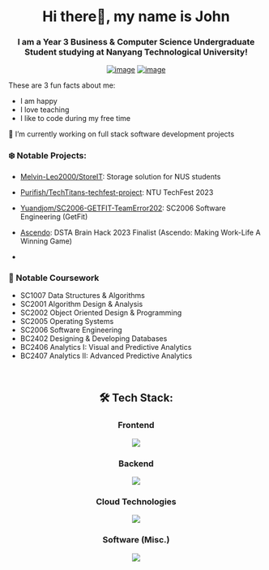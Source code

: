 <h1 align="center">Hi there👋, my name is John</h1>
<h3 align="center">I am a Year 3 Business & Computer Science Undergraduate Student studying at Nanyang Technological University!</h3>
<div align="center">

[![image](https://img.shields.io/badge/LinkedIn-0077B5?style=for-the-badge&logo=linkedin&logoColor=white)](www.linkedin.com/in/john-lim-zi-yang/)
[![image](https://img.shields.io/badge/Gmail-D14836?style=for-the-badge&logo=gmail&logoColor=white)](mailto:ziyangjohn@gmail.com)

  
</div>
These are 3 fun facts about me:

- I am happy
- I love teaching
- I like to code during my free time

🔭 I’m currently working on full stack software development projects

### ❄️ Notable Projects:

- [Melvin-Leo2000/StoreIT](https://github.com/Melvin-Leo2000/StoreIT): Storage solution for NUS students 

- [Purifish/TechTitans-techfest-project](https://github.com/Purifish/TechTitans-techfest-project): NTU TechFest 2023

- [Yuandjom/SC2006-GETFIT-TeamError202](https://github.com/Yuandjom/SC2006-GETFIT-TeamError202): SC2006 Software Engineering (GetFit)

- [Ascendo](https://github.com/weikangg/Ascendo): DSTA Brain Hack 2023 Finalist (Ascendo: Making Work-Life A Winning Game)
- 
### 📖 Notable Coursework
- SC1007 Data Structures & Algorithms
- SC2001 Algorithm Design & Analysis
- SC2002 Object Oriented Design & Programming
- SC2005 Operating Systems
- SC2006 Software Engineering
- BC2402 Designing & Developing Databases
- BC2406 Analytics I: Visual and Predictive Analytics
- BC2407 Analytics II: Advanced Predictive Analytics

<br />

<h2 align="center"> 🛠 Tech Stack:</h2>

<div align="center">
  <h3>Frontend</h3>
  <p>
    <a href="https://skillicons.dev">
      <img src="https://skillicons.dev/icons?i=html,css,js,react,bootstrap,materialui,angular" />
    </a>
  </p>
  <h3>Backend</h3>
  <p>
    <a href="https://skillicons.dev">
      <img src="https://skillicons.dev/icons?i=nodejs,express,mongodb,sqlite,postgres,firebase,mysql" />
    </a>
  </p>
  <h3>Cloud Technologies</h3>
  <p>
    <a href="https://skillicons.dev">
      <img src="https://skillicons.dev/icons?i=azure,aws,docker,kubernetes,dynamodb" />
    </a>
  </p>
<h3>Software (Misc.)</h3>
  <p>
    <a href="https://skillicons.dev">
      <img src="https://skillicons.dev/icons?i=linux,c,cpp,python,java,git,kafka" />
    </a>
  </p>
  <br />
</div>

